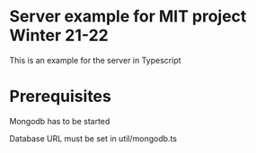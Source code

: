 # Server example for MIT project Winter 21-22

This is an example for the server in Typescript

# Prerequisites

Mongodb has to be started

Database URL must be set in util/mongodb.ts
